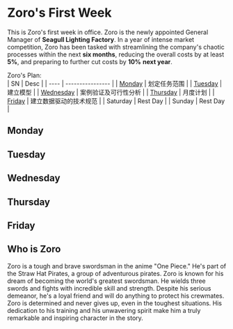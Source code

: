 # Zoro's First Week
This is Zoro's first week in office. Zoro is the newly appointed General Manager of **Seagull Lighting Factory**. In a year of intense market competition, Zoro has been tasked with streamlining the company's chaotic processes within the next **six months**, reducing the overall costs by at least **5%**, and preparing to further cut costs by **10%** **next year**.

Zoro's Plan:  
|  SN   | Desc  |
|  ----  | ----------------  |
| [Monday](#monday)  | 划定任务范围 |
| [Tuesday](#tuesday)  | 建立模型 |
| [Wednesday](#wednesday)  | 案例验证及可行性分析 |
| [Thursday](#thursday)  | 月度计划 |
| [Friday](#friday)  | 建立数据驱动的技术规范 |
| Saturday  | Rest Day |
| Sunday  | Rest Day |

## Monday

## Tuesday

## Wednesday

## Thursday

## Friday


## Who is Zoro
Zoro is a tough and brave swordsman in the anime "One Piece." He's part of the Straw Hat Pirates, a group of adventurous pirates. Zoro is known for his dream of becoming the world's greatest swordsman. He wields three swords and fights with incredible skill and strength. Despite his serious demeanor, he's a loyal friend and will do anything to protect his crewmates. Zoro is determined and never gives up, even in the toughest situations. His dedication to his training and his unwavering spirit make him a truly remarkable and inspiring character in the story.
